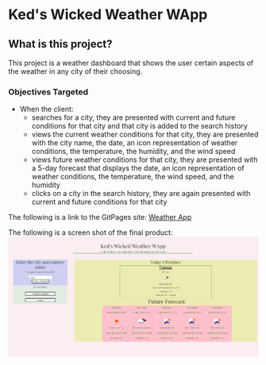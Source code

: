 # Ked's Wicked Weather WApp

## What is this project?
This project is a weather dashboard that shows the user certain aspects of the weather in any city of their choosing.

### Objectives Targeted
* When the client:  
    * searches for a city, they are presented with current and future conditions for that city and that    city is added to the search history
    * views the current weather conditions for that city, they are presented with the city name, the date, an icon representation of weather conditions, the temperature, the humidity, and the wind speed
    * views future weather conditions for that city, they are presented with a 5-day forecast that displays the date, an icon representation of weather conditions, the temperature, the wind speed, and the humidity
    * clicks on a city in the search history, they are again presented with current and future conditions for that city

The following is a link to the GitPages site: [Weather App](https://kenny4297.github.io/Keds-Wicked-Weather-WApp/)

The following is a screen shot of the final product: ![Screenshot](./assets/images/weatherFinal.png)
